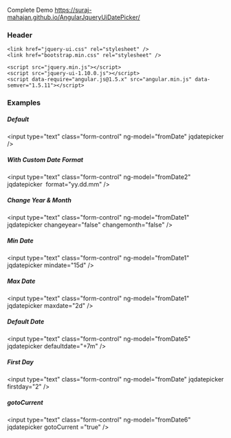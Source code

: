 

Complete Demo
https://suraj-mahajan.github.io/AngularJqueryUiDatePicker/

<h3>Header</h3>

    <link href="jquery-ui.css" rel="stylesheet" />
    <link href="bootstrap.min.css" rel="stylesheet" />

    <script src="jquery.min.js"></script>
    <script src="jquery-ui-1.10.0.js"></script>
    <script data-require="angular.js@1.5.x" src="angular.min.js" data-semver="1.5.11"></script>

<h3>Examples</h3>

<h5>Default</h5>
&lt;input type="text" class="form-control" ng-model="fromDate" jqdatepicker /&gt;
               
<h5>With Custom Date Format</h5>
&lt;input type="text" class="form-control" ng-model="fromDate2" jqdatepicker  format="yy.dd.mm" /&gt;
 
<h5>Change Year & Month</h5>
&lt;input type="text" class="form-control" ng-model="fromDate1" jqdatepicker changeyear="false" changemonth="false" /&gt;
 
<h5>Min Date</h5>
&lt;input type="text" class="form-control" ng-model="fromDate1" jqdatepicker mindate="15d"  /&gt;

<h5>Max Date</h5>
&lt;input type="text" class="form-control" ng-model="fromDate1" jqdatepicker maxdate="2d"  /&gt;

<h5>Default Date</h5>
&lt;input type="text" class="form-control" ng-model="fromDate5" jqdatepicker defaultdate="+7m"  /&gt;

<h5>First Day </h5>
&lt;input type="text" class="form-control" ng-model="fromDate" jqdatepicker firstday="2" /&gt;

<h5>gotoCurrent </h5>
&lt;input type="text" class="form-control" ng-model="fromDate6" jqdatepicker gotoCurrent ="true" /&gt;
                
                
